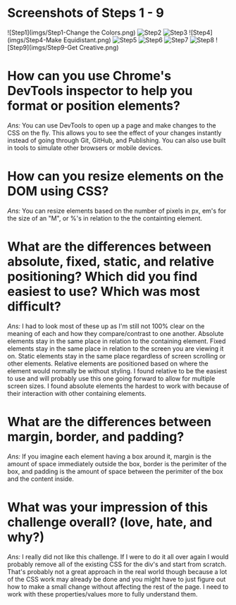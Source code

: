 # Screenshots of Steps 1 - 9

![Step1](imgs/Step1-Change the Colors.png)
![Step2](imgs/Step2-Column.png)
![Step3](imgs/Step3-Row.png)
![Step4](imgs/Step4-Make Equidistant.png)
![Step5](imgs/Step5-Squares.png)
![Step6](imgs/Step6-Footer.png)
![Step7](imgs/Step7-Header.png)
![Step8](imgs/Step8-Sidebar.png)
![Step9](imgs/Step9-Get Creative.png)


# How can you use Chrome's DevTools inspector to help you format or position elements?
*Ans:* You can use DevTools to open up a page and make changes to the CSS on the fly. This allows you to see the effect of your changes instantly instead of going through Git, GitHub, and Publishing. You can also use built in tools to simulate other browsers or mobile devices. 
# How can you resize elements on the DOM using CSS?
*Ans:* You can resize elements based on the number of pixels in px, em's for the size of an "M", or %'s in relation to the the containting element.
# What are the differences between absolute, fixed, static, and relative positioning? Which did you find easiest to use? Which was most difficult?
*Ans:* I had to look most of these up as I'm still not 100% clear on the meaning of each and how they compare/contrast to one another. Absolute elements stay in the same place in relation to the containing element. Fixed elements stay in the same place in relation to the screen you are viewing it on. Static elements stay in the same place regardless of screen scrolling or other elements. Relative elements are positioned based on where the element would normally be without styling. I found relative to be the easiest to use and will probably use this one going forward to allow for multiple screen sizes. I found absolute elements the hardest to work with because of their interaction with other containing elements.
# What are the differences between margin, border, and padding?
*Ans:* If you imagine each element having a box around it, margin is the amount of space immediately outside the box, border is the perimiter of the box, and padding is the amount of space between the perimiter of the box and the content inside.
# What was your impression of this challenge overall? (love, hate, and why?)
*Ans:* I really did not like this challenge. If I were to do it all over again I would probably remove all of the existing CSS for the div's and start from scratch. That's probably not a great approach in the real world though because a lot of the CSS work may already be done and you might have to just figure out how to make a small change without affecting the rest of the page. I need to work with these properties/values more to fully understand them.